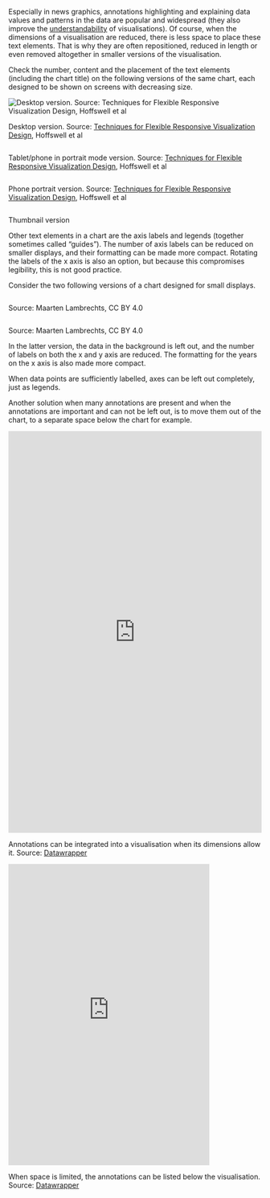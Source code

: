 Especially in news graphics, annotations highlighting and explaining data values and patterns in the data are popular and widespread (they also improve the <span class='internal-link'>[understandability](pourcaf-principles-understandable)</span> of visualisations). Of course, when the dimensions of a visualisation are reduced, there is less space to place these text elements. That is why they are often repositioned, reduced in length or even removed altogether in smaller versions of the visualisation.

Check the number, content and the placement of the text elements (including the chart title) on the following versions of the same chart, each designed to be shown on screens with decreasing size.

![Desktop version. Source: [Techniques for Flexible Responsive Visualization Design](https://dl.acm.org/doi/abs/10.1145/3313831.3376777), Hoffswell et al](Responsiveness%20and%20data%20visualisation%20for%20small%20sc%20bfcc7f2b3f63483d9213104e4137aec4/natural-disasters-nytimes-desktop.png)

Desktop version. Source: [Techniques for Flexible Responsive Visualization Design](https://dl.acm.org/doi/abs/10.1145/3313831.3376777), Hoffswell et al

<p class='center'>
<img src='Responsiveness%20and%20data%20visualisation%20for%20small%20sc%20bfcc7f2b3f63483d9213104e4137aec4/natural-disasters-nytimes-mobile-landscape.png' alt='' class='max-600' />
</p>

Tablet/phone in portrait mode version. Source: [Techniques for Flexible Responsive Visualization Design](https://dl.acm.org/doi/abs/10.1145/3313831.3376777), Hoffswell et al

<p class='center'>
<img src='Responsiveness%20and%20data%20visualisation%20for%20small%20sc%20bfcc7f2b3f63483d9213104e4137aec4/natural-disasters-nytimes-mobile-portrait.png' alt='' class='max-400' />
</p>

Phone portrait version. Source: [Techniques for Flexible Responsive Visualization Design](https://dl.acm.org/doi/abs/10.1145/3313831.3376777), Hoffswell et al

<p class='center'>
<img src='Responsiveness%20and%20data%20visualisation%20for%20small%20sc%20bfcc7f2b3f63483d9213104e4137aec4/natural-disasters-nytimes-thumbnail.png' alt='' class='max-200' />
</p>

Thumbnail version

Other text elements in a chart are the axis labels and legends (together sometimes called “guides”). The number of axis labels can be reduced on smaller displays, and their formatting can be made more compact. Rotating the labels of the x axis is also an option, but because this compromises legibility, this is not good practice.

Consider the two following versions of a chart designed for small displays.

<p class='center'>
<img src='Responsiveness%20and%20data%20visualisation%20for%20small%20sc%20bfcc7f2b3f63483d9213104e4137aec4/linechart-small-scaled2x.png' alt='' class='max-400' />
</p>

Source: Maarten Lambrechts, CC BY 4.0

<p class='center'>
<img src='Responsiveness%20and%20data%20visualisation%20for%20small%20sc%20bfcc7f2b3f63483d9213104e4137aec4/linechart-small-less-ticks2x.png' alt='' class='max-400' />
</p>

Source: Maarten Lambrechts, CC BY 4.0

In the latter version, the data in the background is left out, and the number of labels on both the x and y axis are reduced. The formatting for the years on the x axis is also made more compact.

When data points are sufficiently labelled, axes can be left out completely, just as legends.

Another solution when many annotations are present and when the annotations are important and can not be left out, is to move them out of the chart, to a separate space below the chart for example.

<iframe src='https://datawrapper.dwcdn.net/iUPVd/5/' width='100%' height='800px' style='border: none;'></iframe>

Annotations can be integrated into a visualisation when its dimensions allow it. Source: [Datawrapper](https://blog.datawrapper.de/better-more-responsive-annotations-in-datawrapper-data-visualizations/)

<p class="center">
<iframe src='https://datawrapper.dwcdn.net/iUPVd/5/' width='400px' height='600px' style='border: none;'></iframe>
</p>

When space is limited, the annotations can be listed below the visualisation. Source: [Datawrapper](https://blog.datawrapper.de/better-more-responsive-annotations-in-datawrapper-data-visualizations/)